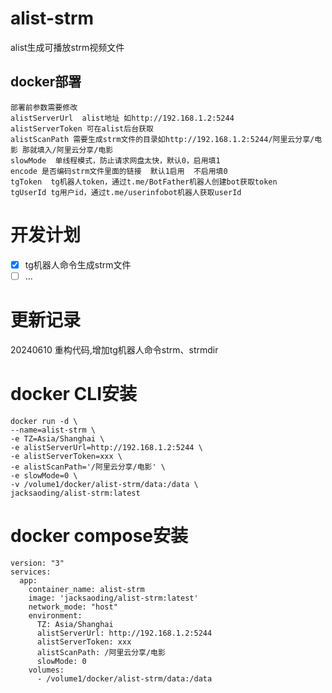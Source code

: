# alist-strm
 alist生成可播放strm视频文件

## docker部署 


```
部署前参数需要修改
alistServerUrl  alist地址 如http://192.168.1.2:5244
alistServerToken 可在alist后台获取
alistScanPath 需要生成strm文件的目录如http://192.168.1.2:5244/阿里云分享/电影 那就填入/阿里云分享/电影
slowMode  单线程模式，防止请求网盘太快，默认0，启用填1
encode 是否编码strm文件里面的链接  默认1启用  不启用填0
tgToken  tg机器人token，通过t.me/BotFather机器人创建bot获取token
tgUserId tg用户id，通过t.me/userinfobot机器人获取userId
```

# 开发计划

- [x] tg机器人命令生成strm文件
- [ ] ...

# 更新记录

20240610 重构代码,增加tg机器人命令strm、strmdir

# docker CLI安装

```
docker run -d \
--name=alist-strm \
-e TZ=Asia/Shanghai \
-e alistServerUrl=http://192.168.1.2:5244 \
-e alistServerToken=xxx \
-e alistScanPath='/阿里云分享/电影' \
-e slowMode=0 \
-v /volume1/docker/alist-strm/data:/data \
jacksaoding/alist-strm:latest
```

# docker compose安装

```
version: "3"
services:
  app:
    container_name: alist-strm
    image: 'jacksaoding/alist-strm:latest'
    network_mode: "host"
    environment:
      TZ: Asia/Shanghai
      alistServerUrl: http://192.168.1.2:5244
      alistServerToken: xxx
      alistScanPath: /阿里云分享/电影
      slowMode: 0
    volumes:
      - /volume1/docker/alist-strm/data:/data
```

